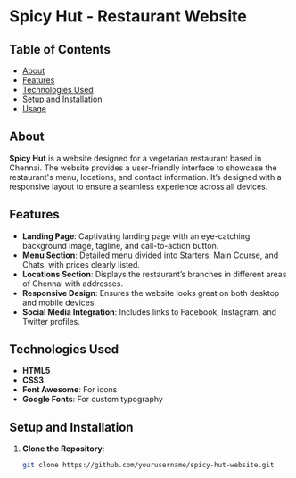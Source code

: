 # Spicy Hut - Restaurant Website

## Table of Contents
- [About](#about)
- [Features](#features)
- [Technologies Used](#technologies-used)
- [Setup and Installation](#setup-and-installation)
- [Usage](#usage)

## About
**Spicy Hut** is a website designed for a vegetarian restaurant based in Chennai. The website provides a user-friendly interface to showcase the restaurant's menu, locations, and contact information. It’s designed with a responsive layout to ensure a seamless experience across all devices.

## Features
- **Landing Page**: Captivating landing page with an eye-catching background image, tagline, and call-to-action button.
- **Menu Section**: Detailed menu divided into Starters, Main Course, and Chats, with prices clearly listed.
- **Locations Section**: Displays the restaurant’s branches in different areas of Chennai with addresses.
- **Responsive Design**: Ensures the website looks great on both desktop and mobile devices.
- **Social Media Integration**: Includes links to Facebook, Instagram, and Twitter profiles.

## Technologies Used
- **HTML5**
- **CSS3**
- **Font Awesome**: For icons
- **Google Fonts**: For custom typography

## Setup and Installation
1. **Clone the Repository**:
   ```bash
   git clone https://github.com/yourusername/spicy-hut-website.git
